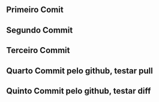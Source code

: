 ## Primeiro Comit

## Segundo Commit

## Terceiro Commit

## Quarto Commit pelo github, testar pull
## Quinto Commit pelo github, testar diff
